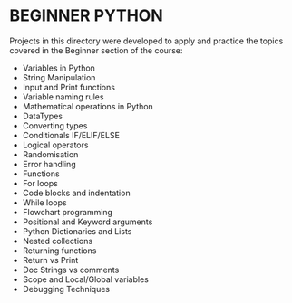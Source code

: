 
# BEGINNER PYTHON

Projects in this directory were developed to apply and practice the  topics covered in the Beginner section of the course:

- Variables in Python
- String Manipulation
- Input and Print functions
- Variable naming rules
- Mathematical operations in Python
- DataTypes
- Converting types
- Conditionals IF/ELIF/ELSE
- Logical operators
- Randomisation
- Error handling
- Functions
- For loops
- Code blocks and indentation
- While loops
- Flowchart programming
- Positional and Keyword arguments
- Python Dictionaries and Lists
- Nested collections
- Returning functions
- Return vs Print
- Doc Strings vs comments
- Scope and Local/Global variables
- Debugging Techniques